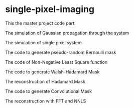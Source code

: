 # single-pixel-imaging

This the master project code part:

The simulation of Gaussian propagation through the system

The simulation of single pixel system

The code to generate pseudo-random Bernoulli mask

The code of Non-Negative Least Square function

The code to generate Walsh-Hadamard Mask

The reconstruction of Hadamard Mask

The code to generate Convolutional Mask

The reconstruction with FFT and NNLS
